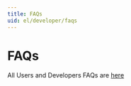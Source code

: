 ```yaml
---
title: FAQs
uid: el/developer/faqs
---
```


# FAQs

All Users and Developers FAQs are [here](xref:en/user-guide/installing/faq)